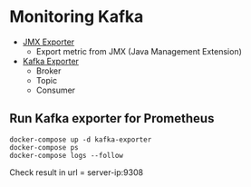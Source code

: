 # Monitoring Kafka
* [JMX Exporter](https://github.com/prometheus/jmx_exporter)
  * Export metric from JMX (Java Management Extension)
* [Kafka Exporter](https://github.com/danielqsj/kafka_exporter)
  * Broker
  * Topic
  * Consumer

## Run Kafka exporter for Prometheus
```
docker-compose up -d kafka-exporter
docker-compose ps
docker-compose logs --follow
```

Check result in url = server-ip:9308
